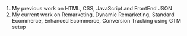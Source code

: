 1. My previous work on HTML, CSS, JavaScript and FrontEnd JSON
2. My current work on Remarketing, Dynamic Remarketing, Standard Ecommerce, Enhanced Ecommerce, Conversion Tracking using GTM setup
